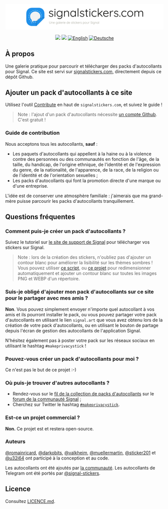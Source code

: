 <a href="#top" id="top">
  <img src=".github/header_signalstickers_fr.png" style="max-width: 100%;"></<img>
</a>

<p align="center">
  <a href="https://travis-ci.com/signalstickers/signalstickers"><img src="https://travis-ci.com/signalstickers/signalstickers.svg?branch=master"></a>
  <a href="https://github.com/signalstickers/signalstickers/graphs/contributors"><img src="https://img.shields.io/github/contributors/signalstickers/signalstickers"></a>
  <a href="README.md"><img src="https://bit.ly/31ysLJA" alt="English"></a>
  <a href="README.de.md"><img src="https://bit.ly/2SnGvCO" alt="Deutsche"></a>
</p>

## À propos

Une galerie pratique pour parcourir et télécharger des packs d'autocollants pour
Signal. Ce site est servi sur [signalstickers.com](signalstickers.com), directement depuis ce dépôt
Github.

## Ajouter un pack d'autocollants à ce site

Utilisez l'outil [Contribute](https://signalstickers.com/contribute) en haut de
`signalstickers.com`, et suivez le guide !

> Note : l'ajout d'un pack d'autocollants nécessite [un compte Github](https://github.com/join).
> C'est gratuit !

### Guide de contribution

Nous acceptons tous les autocollants, **sauf** :

+ Les paquets d'autocollants qui appellent à la haine ou à la violence contre
  des personnes ou des communautés en fonction de l'âge, de la taille, du
  handicap, de l'origine ethnique, de l'identité et de l'expression du genre, de
  la nationalité, de l'apparence, de la race, de la religion ou de l'identité et
  de l'orientation sexuelles ;
+ Les packs d'autocollants qui font la promotion directe d'une marque ou d'une
  entreprise.

L'idée est de conserver une atmosphère familiale : j'aimerais que ma grand-mère
puisse parcourir les packs d'autocollants tranquillement.

## Questions fréquentes

### Comment puis-je créer un pack d'autocollants ?

Suivez le tutoriel sur [le site de support de
Signal](https://support.signal.org/hc/en-us/articles/360031836512-Stickers#h_c2a0a45b-862f-4d12-9ab1-d9a6844062ca)
pour télécharger vos stickers sur Signal.

> Note : lors de la création des stickers, n'oubliez pas d'ajouter un contour
> blanc pour améliorer la lisibilité sur les thèmes sombres ! Vous pouvez
> utiliser [ce script](https://gist.github.com/ondondil/4b8564b404696b3255253b467b413de9#gistcomment-3118471),
> ou [ce projet](https://framagit.org/luc/stickerify-for-signal)
> pour redimensionner automatiquement et ajouter un contour blanc sur toutes
> les images PNG et WEBP d'un répertoire.

### Suis-je obligé d'ajouter mon pack d'autocollants sur ce site pour le partager avec mes amis ?

**Non**. Vous pouvez simplement envoyer n'importe quel autocollant à vos amis et
ils pourront installer le pack, ou vous pouvez partager votre pack
d'autocollants en utilisant le lien `signal.art` que vous avez obtenu lors de la
création de votre pack d'autocollants, ou en utilisant le bouton de partage
depuis l'écran de gestion des autocollants de l'application Signal.

N'hésitez également pas à poster votre pack sur les réseaux sociaux en utilisant
le hashtag `#makeprivacystick` !

### Pouvez-vous créer un pack d'autocollants pour moi ?

Ce n'est pas le but de ce projet :-)

### Où puis-je trouver d'autres autocollants ?

+ Rendez-vous sur le [fil de la collection de packs d'autocollants](https://community.signalusers.org/t/sticker-pack-collection-thread-makeprivacystick/10650)
  sur le [forum de la communauté Signal](https://community.signalusers.org/) ;
+ Cherchez sur Twitter le hashtag [`#makeprivacystick`](https://twitter.com/hashtag/makeprivacystick).

### Est-ce un projet commercial ?

**Non.** Ce projet est et restera open-source.

### Auteurs

[@romainricard](https://github.com/romainricard),
[@darkobits](https://github.com/darkobits),
[@valkheim](https://github.com/valkheim),
[@muellermartin](https://github.com/muellermartin),
[@sticker201](https://github.com/sticker201) et
[@u32i64](https://github.com/u32i64) ont
participé à la conception et au code.

Les autocollants ont été ajoutés par [la communauté](https://github.com/signalstickers/signalstickers/graphs/contributors).
Les autocollants de Telegram ont été portés par [@signal-stickers](https://github.com/signal-stickers).

## Licence

Consultez [LICENCE.md](LICENSE.md).
